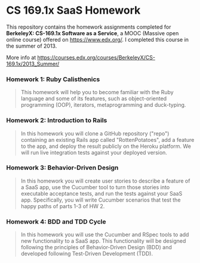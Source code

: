 CS 169.1x SaaS Homework
==================

This repository contains the homework assignments completed for __BerkeleyX: CS-169.1x Software as a Service__, a MOOC (Massive open online course) offered on https://www.edx.org/.
I completed this course in the summer of 2013.

More info at https://courses.edx.org/courses/BerkeleyX/CS-169.1x/2013_Summer/

### Homework 1: Ruby Calisthenics ###
> This homework will help you to become familiar with the Ruby language and some of its features, such as object-oriented programming (OOP), iterators, metaprogramming and duck-typing.

### Homework 2: Introduction to Rails ###
> In this homework you will clone a GitHub repository ("repo") containing an existing Rails app called "RottenPotatoes", add a feature to the app, and deploy the result publicly on the Heroku platform. We will run live integration tests against your deployed version.

### Homework 3: Behavior-Driven Design ###
> In this homework you will create user stories to describe a feature of a SaaS app, use the Cucumber tool to turn those stories into executable acceptance tests, and run the tests against your SaaS app. Specifically, you will write Cucumber scenarios that test the happy paths of parts 1-3 of HW 2.

### Homework 4: BDD and TDD Cycle ###
> In this homework you will use the Cucumber and RSpec tools to add new functionality to a SaaS app. This functionality will be designed following the principles of Behavior-Driven Design (BDD) and developed following Test-Driven Development (TDD).
